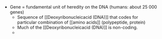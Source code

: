 - Gene = fundamental unit of heredity on the DNA (humans: about 25 000 genes)
	- Sequence of [[Deoxyribonucleicacid (DNA)]] that codes for particular combination of [[amino acids]] (polypeptide, protein)
	- Much of the [[Deoxyribonucleicacid (DNA)]] is non-coding.
	-